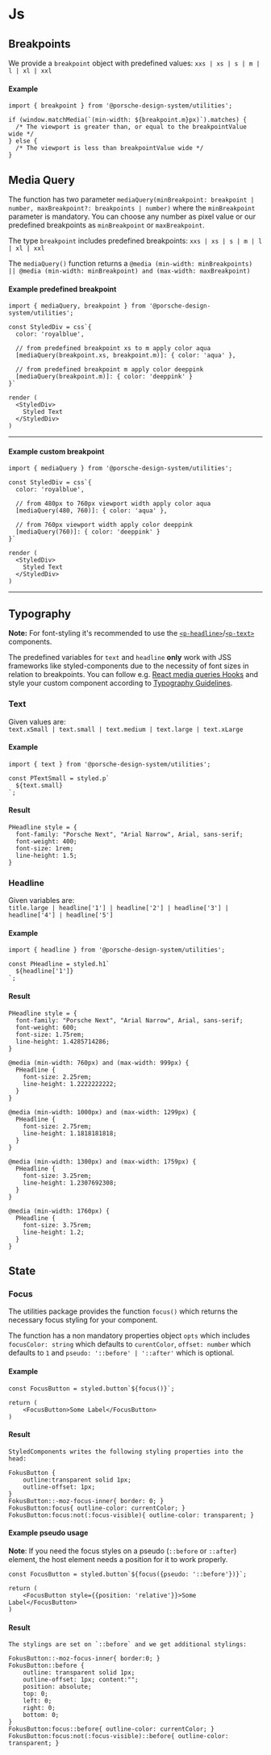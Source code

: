 # Js

## Breakpoints

We provide a `breakpoint` object with predefined values: `xxs | xs | s | m | l | xl | xxl` 

#### Example

```
import { breakpoint } from '@porsche-design-system/utilities';

if (window.matchMedia(`(min-width: ${breakpoint.m}px)`).matches) {
  /* The viewport is greater than, or equal to the breakpointValue wide */
} else {
  /* The viewport is less than breakpointValue wide */
}
```

## Media Query

The function has two parameter `mediaQuery(minBreakpoint: breakpoint | number, maxBreakpoint?: breakpoints | number)` where the `minBreakpoint` parameter is mandatory.
You can choose any number as pixel value or our predefined breakpoints as `minBreakpoint` or `maxBreakpoint`.

The type `breakpoint` includes predefined breakpoints: `xxs | xs | s | m | l | xl | xxl`

The `mediaQuery()` function returns a `@media (min-width: minBreakpoints) || @media (min-width: minBreakpoint) and (max-width: maxBreakpoint)`

#### Example predefined breakpoint

```
import { mediaQuery, breakpoint } from '@porsche-design-system/utilities';

const StyledDiv = css`{
  color: 'royalblue',

  // from predefined breakpoint xs to m apply color aqua
  [mediaQuery(breakpoint.xs, breakpoint.m)]: { color: 'aqua' },

  // from predefined breakpoint m apply color deeppink
  [mediaQuery(breakpoint.m)]: { color: 'deeppink' }
}`

render (
  <StyledDiv>
    Styled Text
  </StyledDiv>
)
```

---

#### Example custom breakpoint

```
import { mediaQuery } from '@porsche-design-system/utilities';

const StyledDiv = css`{
  color: 'royalblue',

  // from 480px to 760px viewport width apply color aqua
  [mediaQuery(480, 760)]: { color: 'aqua' },

  // from 760px viewport width apply color deeppink
  [mediaQuery(760)]: { color: 'deeppink' }
}`

render (
  <StyledDiv>
    Styled Text
  </StyledDiv>
)
```

---

## Typography

**Note:** For font-styling it's recommended to use the [`<p-headline>`](#/components/typography#headline)/[`<p-text>`](#/components/typography#text) components.

The predefined variables for `text` and `headline` **only** work with JSS frameworks like styled-components due to the necessity of font sizes in relation to breakpoints.
You can follow e.g. [React media queries Hooks](https://medium.com/@ttennant/react-inline-styles-and-media-queries-using-a-custom-react-hook-e76fa9ec89f6) and style your custom component according to [Typography Guidelines](#/components/typography).

### Text

Given values are:  
`text.xSmall | text.small | text.medium | text.large | text.xLarge`

#### Example

```
import { text } from '@porsche-design-system/utilities';

const PTextSmall = styled.p`
  ${text.small}
`;
```

#### Result

```
PHeadline style = {
  font-family: "Porsche Next", "Arial Narrow", Arial, sans-serif;
  font-weight: 400;
  font-size: 1rem;
  line-height: 1.5;
}
```

### Headline

Given variables are:  
`title.large | headline['1'] | headline['2'] | headline['3'] | headline['4'] | headline['5']`

#### Example

```
import { headline } from '@porsche-design-system/utilities';

const PHeadline = styled.h1`
  ${headline['1']}
`;
```

#### Result

```
PHeadline style = {
  font-family: "Porsche Next", "Arial Narrow", Arial, sans-serif;
  font-weight: 600;
  font-size: 1.75rem;
  line-height: 1.4285714286;
}

@media (min-width: 760px) and (max-width: 999px) {
  PHeadline {
    font-size: 2.25rem;
    line-height: 1.2222222222;
  }
}

@media (min-width: 1000px) and (max-width: 1299px) {
  PHeadline {
    font-size: 2.75rem;
    line-height: 1.1818181818;
  }
}

@media (min-width: 1300px) and (max-width: 1759px) {
  PHeadline {
    font-size: 3.25rem;
    line-height: 1.2307692308;
  }
}

@media (min-width: 1760px) {
  PHeadline {
    font-size: 3.75rem;
    line-height: 1.2;
  }
}
```

## State

### Focus

The utilities package provides the function `focus()` which returns the necessary focus styling for your component.

The function has a non mandatory properties object `opts` which includes `focusColor: string` which defaults to `curentColor`, `offset: number` which defaults to `1` 
and `pseudo: '::before' | '::after'` which is optional.

#### Example

```
const FocusButton = styled.button`${focus()}`;

return (
    <FocusButton>Some Label</FocusButton>
)
```

#### Result

```
StyledComponents writes the following styling properties into the head:

FokusButton { 
    outline:transparent solid 1px;
    outline-offset: 1px;
}
FokusButton::-moz-focus-inner{ border: 0; }
FokusButton:focus{ outline-color: currentColor; }
FokusButton:focus:not(:focus-visible){ outline-color: transparent; }
```

#### Example pseudo usage

**Note**: If you need the focus styles on a pseudo (`::before` or `::after`) element, 
the host element needs a position for it to work properly.

```
const FocusButton = styled.button`${focus({pseudo: '::before'})}`;

return (
    <FocusButton style={{position: 'relative'}}>Some Label</FocusButton>
)
```

#### Result

```
The stylings are set on `::before` and we get additional stylings:

FokusButton::-moz-focus-inner{ border:0; }
FokusButton::before { 
    outline: transparent solid 1px;
    outline-offset: 1px; content:"";
    position: absolute;
    top: 0;
    left: 0;
    right: 0;
    bottom: 0;
}
FokusButton:focus::before{ outline-color: currentColor; }
FokusButton:focus:not(:focus-visible)::before{ outline-color: transparent; }
```